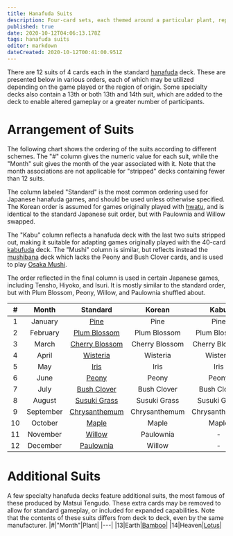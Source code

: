```yaml
---
title: Hanafuda Suits
description: Four-card sets, each themed around a particular plant, representing a specific month or number
published: true
date: 2020-10-12T04:06:13.178Z
tags: hanafuda suits
editor: markdown
dateCreated: 2020-10-12T00:41:00.951Z
---
```


There are 12 suits of 4 cards each in the standard [hanafuda](/en/hanafuda) deck. These are presented below in various orders, each of which may be utilized depending on the game played or the region of origin. Some specialty decks also contain a 13th or both 13th and 14th suit, which are added to the deck to enable altered gameplay or a greater number of participants.
# Arrangement of Suits
The following chart shows the ordering of the suits according to different schemes. The "#" column gives the numeric value for each suit, while the "Month" suit gives the month of the year associated with it. Note that the month associations are not applicable for "stripped" decks containing fewer than 12 suits.

The column labeled "Standard" is the most common ordering used for Japanese hanafuda games, and should be used unless otherwise specified. The Korean order is assumed for games originally played with [hwatu](/en/hanafuda/hwatu), and is identical to the standard Japanese suit order, but with Paulownia and Willow swapped.

The "Kabu" column reflects a hanafuda deck with the last two suits stripped out, making it suitable for adapting games originally played with the 40-card [kabufuda](/en/kabufuda) deck. The "Mushi" column is similar, but reflects instead the [mushibana](/en/hanafuda/patterns/mushibana) deck which lacks the Peony and Bush Clover cards, and is used to play [Osaka Mushi](/en/hanafuda/games/mushi).

The order reflected in the final column is used in certain Japanese games, including Tensho, Hiyoko, and Isuri. It is mostly similar to the standard order, but with Plum Blossom, Peony, Willow, and Paulownia shuffled about.

|#|Month|Standard|Korean|Kabu|Mushi|Alternative|
|:---:|:---:|:---:|:---:|:---:|:---:|:---:|
|1|January|[Pine](/en/hanafuda/suits/pine)|Pine|Pine|Pine|Pine|
|2|February|[Plum Blossom](/en/hanafuda/suits/plum-blossom)|Plum Blossom|Plum Blossom|Plum Blossom|Willow|
|3|March|[Cherry Blossom](/en/hanafuda/suits/cherry-blossom)|Cherry Blossom|Cherry Blossom|Cherry Blossom|Cherry Blossom|
|4|April|[Wisteria](/en/hanafuda/suits/wisteria)|Wisteria|Wisteria|Wisteria|Wisteria|
|5|May|[Iris](/en/hanafuda/suits/iris)|Iris|Iris|Iris|Iris|
|6|June|[Peony](/en/hanafuda/suits/peony)|Peony|Peony|Susuki Grass|Paulownia|
|7|July|[Bush Clover](/en/hanafuda/suits/bush-clover)|Bush Clover|Bush Clover|Chrysanthemum|Bush Clover|
|8|August|[Susuki Grass](/en/hanafuda/suits/susuki-grass)|Susuki Grass|Susuki Grass|Maple|Susuki Grass|
|9|September|[Chrysanthemum](/en/hanafuda/suits/chrysanthemum)|Chrysanthemum|Chrysanthemum|Willow|Chrysanthemum|
|10|October|[Maple](/en/hanafuda/suits/maple)|Maple|Maple|Paulownia|Maple|
|11|November|[Willow](/en/hanafuda/suits/willow)|Paulownia|-|-|Peony|
|12|December|[Paulownia](/en/hanafuda/suits/paulownia)|Willow|-|-|Plum Blossom|

# Additional Suits
A few specialty hanafuda decks feature additional suits, the most famous of these produced by Matsui Tengudo. These extra cards may be removed to allow for standard gameplay, or included for expanded capabilities. Note that the contents of these suits differs from deck to deck, even by the same manufacturer.
|#|"Month"|Plant|
|---|
|13|Earth|[Bamboo](/en/hanafuda/suits/bamboo)|
|14|Heaven|[Lotus](/en/hanafuda/suits/lotus)|

